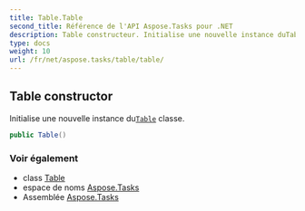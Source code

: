 ```yaml
---
title: Table.Table
second_title: Référence de l'API Aspose.Tasks pour .NET
description: Table constructeur. Initialise une nouvelle instance duTable classe.
type: docs
weight: 10
url: /fr/net/aspose.tasks/table/table/
---
```

## Table constructor

Initialise une nouvelle instance du[`Table`](../) classe.

```csharp
public Table()
```

### Voir également

* class [Table](../)
* espace de noms [Aspose.Tasks](../../table/)
* Assemblée [Aspose.Tasks](../../../)



